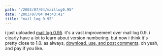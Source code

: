```yaml
---
path: "/2003/07/04/maillog0.95" 
date: "2003/07/04 04:43:41" 
title: "mail log 0.95" 
---
```

<p>i just uploaded <a href="http://www.randomchaos.com/software/maillog/">mail log 0.95</a>. it's a vast improvement over mail log 0.9. i clearly have a lot to learn about version numbering. but now i think it's pretty close to 1.0. as always, <a href="http://www.randomchaos.com/software/maillog/">download, use, and post comments</a>. oh yeah, and pay if you like.</p>
